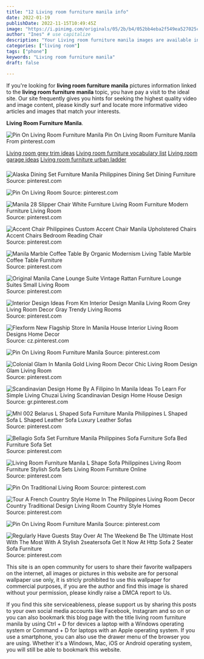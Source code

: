 ```yaml
---
title: "12 Living room furniture manila info"
date: 2022-01-19
publishDate: 2022-11-15T10:49:45Z
image: "https://i.pinimg.com/originals/05/2b/b4/052bb4eba2f549ea527025c9b8b071c9.jpg"
author: "Ines" # use capitalize
description: "Your Living room furniture manila images are available in this site. Living room furniture manila are a topic that is being searched for and liked by netizens today. You can Find and Download the Living room furniture manila files here. Find and Download all royalty-free vectors."
categories: ["living room"]
tags: ["phone"]
keywords: "Living room furniture manila"
draft: false

---
```


If you're looking for **living room furniture manila** pictures information linked to the **living room furniture manila** topic, you have pay a visit to the ideal  site.  Our site frequently  gives you  hints  for seeking  the highest  quality video and image  content, please kindly surf and locate more informative video articles and images  that match your interests.

**Living Room Furniture Manila**. 

![Pin On Living Room Furniture Manila](https://i.pinimg.com/originals/29/90/e9/2990e91aea55df27a5ea2755ab46a3c5.png "Pin On Living Room Furniture Manila")
Pin On Living Room Furniture Manila From pinterest.com

[Living room grey trim ideas](/living-room-grey-trim-ideas/)
[Living room furniture vocabulary list](/living-room-furniture-vocabulary-list/)
[Living room garage ideas](/living-room-garage-ideas/)
[Living room furniture urban ladder](/living-room-furniture-urban-ladder/)



### 

 


![Alaska Dining Set Furniture Manila Philippines Dining Set Dining Furniture](https://i.pinimg.com/736x/9d/75/2e/9d752e6115e50b391858e45dbe2265ad--dining-sets-alaska.jpg "Alaska Dining Set Furniture Manila Philippines Dining Set Dining Furniture")
Source: pinterest.com

 

![Pin On Living Room](https://i.pinimg.com/474x/22/03/d7/2203d72887d9e3c77ed9331af7f9b8b2.jpg "Pin On Living Room")
Source: pinterest.com

 

![Manila 28 Slipper Chair White Furniture Living Room Furniture Modern Furniture Living Room](https://i.pinimg.com/736x/2a/72/22/2a7222cab0e430b641a8197511ad5d78.jpg "Manila 28 Slipper Chair White Furniture Living Room Furniture Modern Furniture Living Room")
Source: pinterest.com

 

![Accent Chair Philippines Custom Accent Chair Manila Upholstered Chairs Accent Chairs Bedroom Reading Chair](https://i.pinimg.com/originals/64/63/bb/6463bb5d20d52261a6e5c9cf91d39f11.png "Accent Chair Philippines Custom Accent Chair Manila Upholstered Chairs Accent Chairs Bedroom Reading Chair")
Source: pinterest.com

 

![Manila Marble Coffee Table By Organic Modernism Living Table Marble Coffee Table Furniture](https://i.pinimg.com/originals/32/fe/51/32fe51c08d12b9b857ad57ea588e46ba.jpg "Manila Marble Coffee Table By Organic Modernism Living Table Marble Coffee Table Furniture")
Source: pinterest.com

 

![Original Manila Cane Lounge Suite Vintage Rattan Furniture Lounge Suites Small Living Room](https://i.pinimg.com/originals/8b/81/35/8b81357932eaef9d21c99804abdeaefd.jpg "Original Manila Cane Lounge Suite Vintage Rattan Furniture Lounge Suites Small Living Room")
Source: pinterest.com

 

![Interior Design Ideas From Km Interior Design Manila Living Room Grey Living Room Decor Gray Trendy Living Rooms](https://i.pinimg.com/originals/27/0d/5e/270d5ed8320d7468c5550147b7204635.jpg "Interior Design Ideas From Km Interior Design Manila Living Room Grey Living Room Decor Gray Trendy Living Rooms")
Source: pinterest.com

 

![Flexform New Flagship Store In Manila House Interior Living Room Designs Home Decor](https://i.pinimg.com/originals/e8/c6/a0/e8c6a016b7499e0ea224973e39b709dc.jpg "Flexform New Flagship Store In Manila House Interior Living Room Designs Home Decor")
Source: cz.pinterest.com

 

![Pin On Living Room Furniture Manila](https://i.pinimg.com/474x/c2/d8/5a/c2d85aea903260f4a3f01ab3d1587ac7.jpg "Pin On Living Room Furniture Manila")
Source: pinterest.com

 

![Colonial Glam In Manila Gold Living Room Decor Chic Living Room Design Glam Living Room](https://i.pinimg.com/originals/54/7d/2f/547d2fc13d200c1755d347414dbdefec.jpg "Colonial Glam In Manila Gold Living Room Decor Chic Living Room Design Glam Living Room")
Source: pinterest.com

 

![Scandinavian Design Home By A Filipino In Manila Ideas To Learn For Simple Living Chuzai Living Scandinavian Design Home House Design](https://i.pinimg.com/originals/b8/7f/c7/b87fc7e2b66e365a3504201580ebcab2.jpg "Scandinavian Design Home By A Filipino In Manila Ideas To Learn For Simple Living Chuzai Living Scandinavian Design Home House Design")
Source: gr.pinterest.com

 

![Mhl 002 Belarus L Shaped Sofa Furniture Manila Philippines L Shaped Sofa L Shaped Leather Sofa Luxury Leather Sofas](https://i.pinimg.com/originals/f6/1b/0a/f61b0ac3ac8993bf0dc10bb3fe837caa.jpg "Mhl 002 Belarus L Shaped Sofa Furniture Manila Philippines L Shaped Sofa L Shaped Leather Sofa Luxury Leather Sofas")
Source: pinterest.com

 

![Bellagio Sofa Set Furniture Manila Philippines Sofa Furniture Sofa Bed Furniture Sofa Set](https://i.pinimg.com/736x/6b/00/f5/6b00f5e566694a87622df3c1990803ea.jpg "Bellagio Sofa Set Furniture Manila Philippines Sofa Furniture Sofa Bed Furniture Sofa Set")
Source: pinterest.com

 

![Living Room Furniture Manila L Shape Sofa Philippines Living Room Furniture Stylish Sofa Sets Living Room Furniture Online](https://i.pinimg.com/originals/aa/ce/4b/aace4beca09290e161c464d4bfe2b4e8.jpg "Living Room Furniture Manila L Shape Sofa Philippines Living Room Furniture Stylish Sofa Sets Living Room Furniture Online")
Source: pinterest.com

 

![Pin On Traditional Living Room](https://i.pinimg.com/474x/26/ca/d5/26cad5de9aa43508e9095abf7c4c6753.jpg "Pin On Traditional Living Room")
Source: pinterest.com

 

![Tour A French Country Style Home In The Philippines Living Room Decor Country Traditional Design Living Room Country Style Homes](https://i.pinimg.com/originals/34/3d/fe/343dfe0a19cc8db1d79e20bc484b15ba.jpg "Tour A French Country Style Home In The Philippines Living Room Decor Country Traditional Design Living Room Country Style Homes")
Source: pinterest.com

 

![Pin On Living Room Furniture Manila](https://i.pinimg.com/originals/29/90/e9/2990e91aea55df27a5ea2755ab46a3c5.png "Pin On Living Room Furniture Manila")
Source: pinterest.com

 

![Regularly Have Guests Stay Over At The Weekend Be The Ultimate Host With The Most With A Stylish 2seatersofa Get It Now At Http Sofa 2 Seater Sofa Furniture](https://i.pinimg.com/originals/05/2b/b4/052bb4eba2f549ea527025c9b8b071c9.jpg "Regularly Have Guests Stay Over At The Weekend Be The Ultimate Host With The Most With A Stylish 2seatersofa Get It Now At Http Sofa 2 Seater Sofa Furniture")
Source: pinterest.com

 

This site is an open community for users to share their favorite wallpapers on the internet, all images or pictures in this website are for personal wallpaper use only, it is stricly prohibited to use this wallpaper for commercial purposes, if you are the author and find this image is shared without your permission, please kindly raise a DMCA report to Us.

If you find this site serviceableness, please support us by sharing this posts to your own social media accounts like Facebook, Instagram and so on or you can also bookmark this blog page with the title living room furniture manila by using Ctrl + D for devices a laptop with a Windows operating system or Command + D for laptops with an Apple operating system. If you use a smartphone, you can also use the drawer menu of the browser you are using. Whether it's a Windows, Mac, iOS or Android operating system, you will still be able to bookmark this website.
